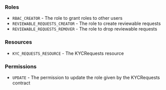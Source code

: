 ### Roles

- `RBAC_CREATOR` - The role to grant roles to other users
- `REVIEWABLE_REQUESTS_CREATOR` - The role to create reviewable requests
- `REVIEWABLE_REQUESTS_REMOVER` - The role to drop reviewable requests

### Resources

- `KYC_REQUESTS_RESOURCE` - The KYCRequests resource

### Permissions

- `UPDATE` - The permission to update the role given by the KYCRequests contract
